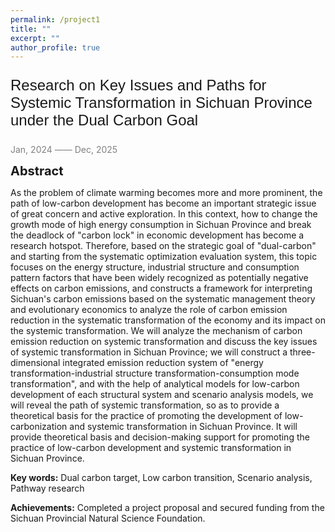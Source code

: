 ```yaml
---
permalink: /project1
title: ""
excerpt: ""
author_profile: true
---
```



<p style="font-family: 'Arial', sans-serif; font-size: 24px;">Research on Key Issues and Paths for Systemic Transformation in Sichuan Province under the Dual Carbon Goal</p>

<span style="color: grey;">Jan, 2024 —— Dec, 2025</span>

<span style="font-size:20px;">**Abstract**</span>

As the problem of climate warming becomes more and more prominent, the path of low-carbon development has become an important strategic issue of great concern and active exploration. In this context, how to change the growth mode of high energy consumption in Sichuan Province and break the deadlock of "carbon lock" in economic development has become a research hotspot. Therefore, based on the strategic goal of "dual-carbon" and starting from the systematic optimization evaluation system, this topic focuses on the energy structure, industrial structure and consumption pattern factors that have been widely recognized as potentially negative effects on carbon emissions, and constructs a framework for interpreting Sichuan's carbon emissions based on the systematic management theory and evolutionary economics to analyze the role of carbon emission reduction in the systematic transformation of the economy and its impact on the systemic transformation. We will analyze the mechanism of carbon emission reduction on systemic transformation and discuss the key issues of systemic transformation in Sichuan Province; we will construct a three-dimensional integrated emission reduction system of "energy transformation-industrial structure transformation-consumption mode transformation", and with the help of analytical models for low-carbon development of each structural system and scenario analysis models, we will reveal the path of systemic transformation, so as to provide a theoretical basis for the practice of promoting the development of low-carbonization and systemic transformation in Sichuan Province. It will provide theoretical basis and decision-making support for promoting the practice of low-carbon development and systemic transformation in Sichuan Province.

**Key words:** Dual carbon target, Low carbon transition, Scenario analysis, Pathway research

**Achievements:** Completed a project proposal and secured funding from the Sichuan Provincial Natural Science Foundation. 
